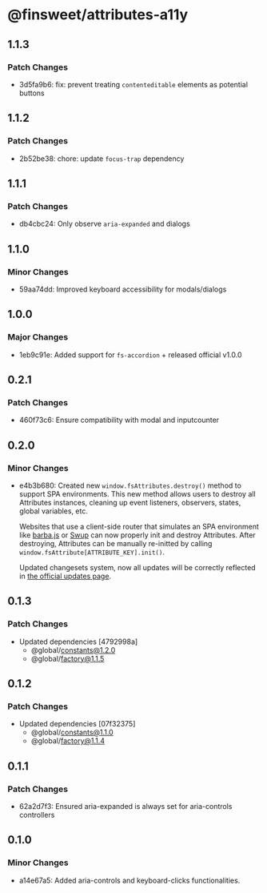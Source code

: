 # @finsweet/attributes-a11y

## 1.1.3

### Patch Changes

- 3d5fa9b6: fix: prevent treating `contenteditable` elements as potential buttons

## 1.1.2

### Patch Changes

- 2b52be38: chore: update `focus-trap` dependency

## 1.1.1

### Patch Changes

- db4cbc24: Only observe `aria-expanded` and dialogs

## 1.1.0

### Minor Changes

- 59aa74dd: Improved keyboard accessibility for modals/dialogs

## 1.0.0

### Major Changes

- 1eb9c91e: Added support for `fs-accordion` + released official v1.0.0

## 0.2.1

### Patch Changes

- 460f73c6: Ensure compatibility with modal and inputcounter

## 0.2.0

### Minor Changes

- e4b3b680: Created new `window.fsAttributes.destroy()` method to support SPA environments.
  This new method allows users to destroy all Attributes instances, cleaning up event listeners, observers, states, global variables, etc.

  Websites that use a client-side router that simulates an SPA environment like [barba.js](https://barba.js.org/) or [Swup](https://swup.js.org/) can now properly init and destroy Attributes.
  After destroying, Attributes can be manually re-initted by calling `window.fsAttribute[ATTRIBUTE_KEY].init()`.

  Updated changesets system, now all updates will be correctly reflected in [the official updates page](https://www.finsweet.com/attributes/updates).

## 0.1.3

### Patch Changes

- Updated dependencies [4792998a]
  - @global/constants@1.2.0
  - @global/factory@1.1.5

## 0.1.2

### Patch Changes

- Updated dependencies [07f32375]
  - @global/constants@1.1.0
  - @global/factory@1.1.4

## 0.1.1

### Patch Changes

- 62a2d7f3: Ensured aria-expanded is always set for aria-controls controllers

## 0.1.0

### Minor Changes

- a14e67a5: Added aria-controls and keyboard-clicks functionalities.
